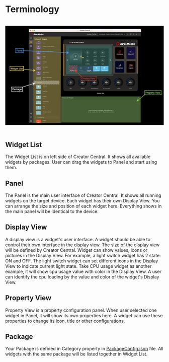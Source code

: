 # Terminology
<br/>
<div align="center">
	<img src="images/00_terminology.jpg" style="zoom:80%"/>
</div>
<br/>

## Widget List

The Widget List is on left side of Creator Central. It shows all available widgets by packages.
User can drag the widgets to Panel and start using them.

## Panel

The Panel is the main user interface of Creator Central. It shows all running widgets on the target device.
Each widget has their own Display View. You can arrange the size and position of each widget here.
Everything shows in the main panel will be identical to the device.

## Display View

A display view is a widget's user interface. A widget should be able to control their own interface in the display view.
The size of the display view will be defined by Creator Central.
Widget can show values, icons or pictures in the Display View. For example, a light switch widget has 2 state: ON and OFF.
The light switch widget can set different icons in the Display View to indicate current light state.
Take CPU usage widget as another example, it will show cpu usage value with color in the Display View.
A user can identify the cpu loading by the value and color of the widget's Display View.

## Property View

Property View is a property configuration panel. When user selected one widget in Panel, it will show its own properties here.
A widget can use these properties to change its icon, title or other configurations.

## Package

Your Package is defined in Category property in [PackageConfig.json](PackageConfiguration.md) file.
All widgets with the same package will be listed together in Widget List.